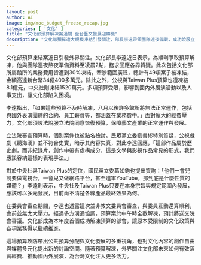 ```yaml
---
layout: post
author: AI
image: img/moc_budget_freeze_recap.jpg
categories: [ '文化' ]
title: "文化部預算解凍案過關 全台藝文發展迎轉機"
description: "文化部預算遭大規模凍結引發關注，部長李遠帶領團隊連夜備戰，成功說服立法院解凍34億元經費。49項業務及館所支出再獲保障，原受限的展演、薪資等得以續行。公視、Taiwan Plus及中央社預算亦全數解凍。攻防過程聚焦史劇創作自由、媒體定位等議題，象徵公共預算與文化治理的拉鋸。預算解凍後，外界矚目文化部如何善用資源，推動國內外展演，提升文化多元動能。"
---
```

文化部預算凍結案近日引發外界關注。文化部長李遠近日表示，為順利爭取預算解凍，他與團隊連夜熬夜準備資料至凌晨2點，務求回應各界質疑。此次包括文化部所屬館所的業務費用皆遭到30%凍結，牽涉範圍廣泛，總計有49項案子被凍結，金額高達新台幣34億400多萬元。除此之外，公視與Taiwan Plus預算也遭凍結8.1億元，中央社則凍結1520萬元。多項預算受限，影響到國內外展演活動以及人事支出，讓文化部陷入困境。

李遠指出，「如果這些預算不及時解凍，八月以後許多館所將無法正常運作，包括與國外表演團體的合約、員工薪資等，都涵蓋在業務費中。」面對龐大的經費壓力，文化部須設法說服立法院同意恢復預算，保障藝文產業的正常運作與發展。

立法院審查預算時，個別案件也被點名檢討。民眾黨立委劉書彬特別質疑，公視戲劇《聽海湧》並不符合史實，暗示其內容失真，對此李遠回應，「這部作品屬於歷史劇，而非紀錄片，創作中帶有虛構成分，這是文學與影視作品常見的形式，我們應該容納這樣的表現手法。」

對於中央社與Taiwan Plus的定位，國民黨立委葛如鈞也提出質詢：「他們一會兒說要做電視台，一會兒又做網路平台，甚至進軍YouTube，那到底是什麼性質的媒體？」李遠則表示，中央社及Taiwan Plus只要在本身宗旨與規定範圍內發展，應該可以多元發展，目前尚不清楚各線產品最終效果為何。

在委員會審查期間，李遠也透露這次並非教文委員會審查，與委員互動還算順利，會前並無太大壓力。經過多方溝通協調，預算案於中午時全數解凍，預計將送交院會審議。文化部成為本年度首個成功解凍預算的部會，讓原本受限制的文化政策與各項業務得以繼續推進。

這場預算攻防帶出公共預算分配與文化發展的多重視角，也對文化內容的創作自由與媒體多元化提出新的討論空間。隨著預算解凍，外界關注文化部未來如何有效落實經費、推動國內外展演，為台灣文化注入更多活力。